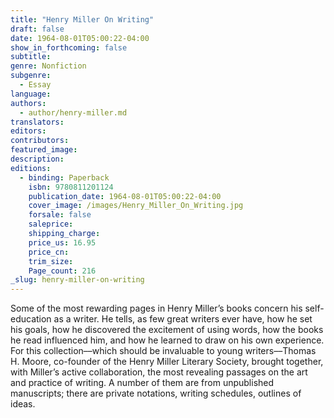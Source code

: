 ```yaml
---
title: "Henry Miller On Writing"
draft: false
date: 1964-08-01T05:00:22-04:00
show_in_forthcoming: false
subtitle:
genre: Nonfiction
subgenre:
  - Essay
language:
authors:
  - author/henry-miller.md
translators:
editors:
contributors:
featured_image:
description:
editions:
  - binding: Paperback
    isbn: 9780811201124
    publication_date: 1964-08-01T05:00:22-04:00
    cover_image: /images/Henry_Miller_On_Writing.jpg
    forsale: false
    saleprice:
    shipping_charge:
    price_us: 16.95
    price_cn:
    trim_size:
    Page_count: 216
_slug: henry-miller-on-writing
---
```


Some of the most rewarding pages in Henry Miller’s books concern his self-education as a writer. He tells, as few great writers ever have, how he set his goals, how he discovered the excitement of using words, how the books he read influenced him, and how he learned to draw on his own experience. For this collection––which should be invaluable to young writers––Thomas H. Moore, co-founder of the Henry Miller Literary Society, brought together, with Miller’s active collaboration, the most revealing passages on the art and practice of writing. A number of them are from unpublished manuscripts; there are private notations, writing schedules, outlines of ideas.

